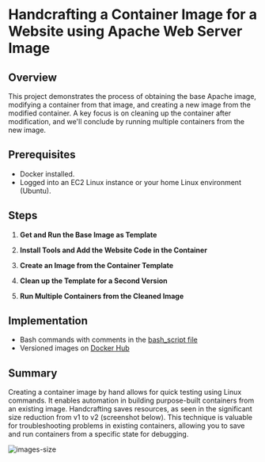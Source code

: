 # Handcrafting a Container Image for a Website using Apache Web Server Image

## Overview

This project demonstrates the process of obtaining the base Apache image, modifying a container from that image, and creating a new image from the modified container. A key focus is on cleaning up the container after modification, and we'll conclude by running multiple containers from the new image.

## Prerequisites

- Docker installed.
- Logged into an EC2 Linux instance or your home Linux environment (Ubuntu).

## Steps

1. **Get and Run the Base Image as Template** 

2. **Install Tools and Add the Website Code in the Container** 

3. **Create an Image from the Container Template**
   
4. **Clean up the Template for a Second Version**
  
5. **Run Multiple Containers from the Cleaned Image**
  

## Implementation

- Bash commands with comments in the  [bash_script file](https://github.com/DimitryZH/handcrafting-container-image/blob/main/bash_script.sh)
- Versioned images on [Docker Hub](https://hub.docker.com/repository/docker/dmitryzhuravlev/widgetfactory/general)

## Summary

Creating a container image by hand allows for quick testing using Linux commands. It enables automation in building purpose-built containers from an existing image. Handcrafting saves resources, as seen in the significant size reduction from v1 to v2  (screenshot below). This technique is valuable for troubleshooting problems in existing containers, allowing you to save and run containers from a specific state for debugging.

![images-size](https://github.com/DimitryZH/handcrafting-container-image/assets/146372946/4f1cb702-4321-42ef-9b26-90b60c0fbbf0)
